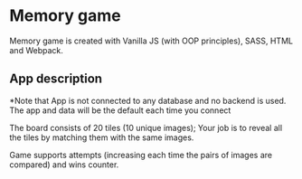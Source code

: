 # Memory game

Memory game is created with Vanilla JS (with OOP principles), SASS, HTML and Webpack.

## App description

\*Note that App is not connected to any database and no backend is used. The app and data will be the default each time you connect

The board consists of 20 tiles (10 unique images);
Your job is to reveal all the tiles by matching them with the same images.

Game supports attempts (increasing each time the pairs of images are compared) and wins counter.
